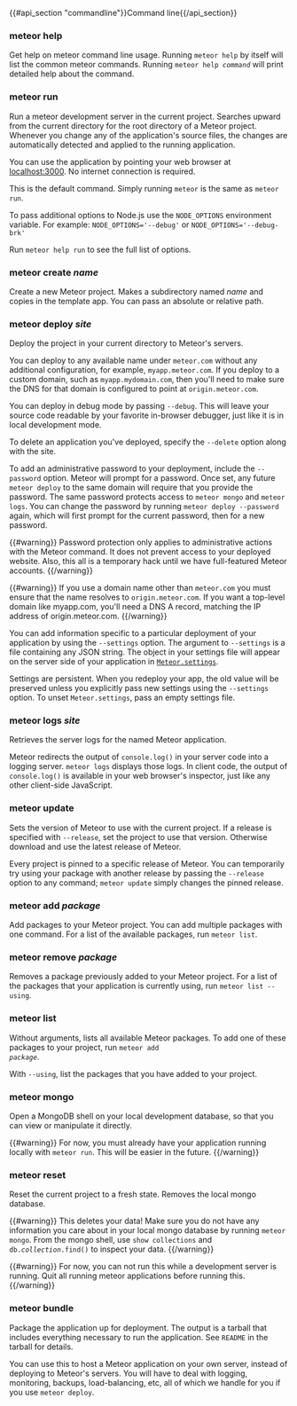 {{#api_section "commandline"}}Command line{{/api_section}}

<!-- XXX some intro text? -->

<h3 id="meteorhelp">meteor help</h3>

Get help on meteor command line usage. Running `meteor help` by
itself will list the common meteor
commands. Running <code>meteor help <i>command</i></code> will print
detailed help about the command.


<h3 id="meteorrun">meteor run</h3>

Run a meteor development server in the current project. Searches
upward from the current directory for the root directory of a Meteor
project. Whenever you change any of the application's source files, the
changes are automatically detected and applied to the running
application.

You can use the application by pointing your web browser at
<a href="http://localhost:3000">localhost:3000</a>. No internet connection is
required.

This is the default command. Simply running `meteor` is the
same as `meteor run`.

To pass additional options to Node.js use the `NODE_OPTIONS` environment variable.
For example: `NODE_OPTIONS='--debug'` or `NODE_OPTIONS='--debug-brk'`

Run `meteor help run` to see the full list of options.


<h3 id="meteorcreate">meteor create <i>name</i></h3>

Create a new Meteor project. Makes a subdirectory named *name*
and copies in the template app. You can pass an absolute or relative
path.


<h3 id="meteordeploy">meteor deploy <i>site</i></h3>

Deploy the project in your current directory to Meteor's servers.


You can deploy to any available name
under `meteor.com` without any additional
configuration, for example, `myapp.meteor.com`.  If
you deploy to a custom domain, such as `myapp.mydomain.com`,
then you'll need to make sure the DNS for that domain is configured to
point at `origin.meteor.com`.



You can deploy in debug mode by passing `--debug`. This
will leave your source code readable by your favorite in-browser
debugger, just like it is in local development mode.



To delete an application you've deployed, specify
the `--delete` option along with the site.



To add an administrative password to your deployment, include
the `--password` option.  Meteor will prompt
for a password.  Once set, any future `meteor deploy` to
the same domain will require that you provide the password.  The same
password protects access to `meteor mongo`
and `meteor logs`.  You can change the password by
running `meteor deploy --password` again,
which will first prompt for the current password, then for a new
password.


{{#warning}}
Password protection only applies to administrative actions with the
Meteor command.  It does not prevent access to your deployed
website.  Also, this all is a temporary hack until we have
full-featured Meteor accounts.
{{/warning}}

{{#warning}}
If you use a domain name other than `meteor.com`
you must ensure that the name resolves
to `origin.meteor.com`.  If you want a top-level
domain like myapp.com, you'll need a DNS A record, matching the IP
address of origin.meteor.com.
{{/warning}}



You can add information specific to a particular deployment of your application
by using the `--settings` option.  The argument to `--settings` is a file
containing any JSON string.  The object in your settings file will appear on the
server side of your application in [`Meteor.settings`](#meteor_settings).

Settings are persistent.  When you redeploy your app, the old value will be
preserved unless you explicitly pass new settings using the `--settings` option.
To unset `Meteor.settings`, pass an empty settings file.

<h3 id="meteorlogs">meteor logs <i>site</i></h3>

Retrieves the server logs for the named Meteor application.


Meteor redirects the output of `console.log()` in your
server code into a logging server.  `meteor logs`
displays those logs.  In client code, the output
of `console.log()` is available in your web browser's
inspector, just like any other client-side JavaScript.


<h3 id="meteorupdate">meteor update</h3>

Sets the version of Meteor to use with the current project. If a
release is specified with `--release`, set the project to use that
version. Otherwise download and use the latest release of Meteor.

Every project is pinned to a specific release of Meteor. You can temporarily try
using your package with another release by passing the `--release` option to any
command; `meteor update` simply changes the pinned release.

<h3 id="meteoradd">meteor add <i>package</i></h3>

Add packages to your Meteor project. You can add multiple packages
with one command. For a list of the available packages, run `meteor
list`.


<h3 id="meteorremove">meteor remove <i>package</i></h3>

Removes a package previously added to your Meteor project. For a
list of the packages that your application is currently using, run
`meteor list --using`.


<h3 id="meteorlist">meteor list</h3>

Without arguments, lists all available Meteor packages. To add one of
these packages to your project, run <code>meteor add <i>package</i></code>.

With `--using`, list the packages that you have added to your project.


<h3 id="meteormongo">meteor mongo</h3>

Open a MongoDB shell on your local development database, so that you
can view or manipulate it directly.

{{#warning}}
For now, you must already have your application running locally
with `meteor run`. This will be easier in the future.
{{/warning}}


<h3 id="meteorreset">meteor reset</h3>

Reset the current project to a fresh state. Removes the local
mongo database.

{{#warning}}
This deletes your data! Make sure you do not have any information you
care about in your local mongo database by running `meteor
mongo`. From the mongo shell, use `show collections`
and <code>db.<i>collection</i>.find()</code> to inspect your data.
{{/warning}}

{{#warning}}
For now, you can not run this while a development server is
running. Quit all running meteor applications before running this.
{{/warning}}


<h3 id="meteorbundle">meteor bundle</h3>

Package the application up for deployment. The output is a tarball
that includes everything necessary to run the
application. See `README` in the tarball for details.

You can use this to host a Meteor application on your own server,
instead of deploying to Meteor's servers.  You will have to deal with
logging, monitoring, backups, load-balancing, etc, all of which we
handle for you if you use `meteor deploy`.
